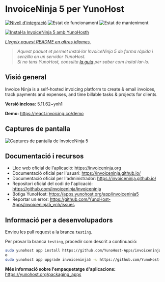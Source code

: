 <!--
N.B.: Aquest README ha estat generat automàticament per <https://github.com/YunoHost/apps/tree/master/tools/readme_generator>
NO s'ha de modificar manualment.
-->

# InvoiceNinja 5 per YunoHost

[![Nivell d'integració](https://apps.yunohost.org/badge/integration/invoiceninja5)](https://ci-apps.yunohost.org/ci/apps/invoiceninja5/)
![Estat de funcionament](https://apps.yunohost.org/badge/state/invoiceninja5)
![Estat de manteniment](https://apps.yunohost.org/badge/maintained/invoiceninja5)

[![Instal·la InvoiceNinja 5 amb YunoHosth](https://install-app.yunohost.org/install-with-yunohost.svg)](https://install-app.yunohost.org/?app=invoiceninja5)

*[Llegeix aquest README en altres idiomes.](./ALL_README.md)*

> *Aquest paquet et permet instal·lar InvoiceNinja 5 de forma ràpida i senzilla en un servidor YunoHost.*  
> *Si no tens YunoHost, consulta [la guia](https://yunohost.org/install) per saber com instal·lar-lo.*

## Visió general

Invoice Ninja is a self-hosted invoicing platform to create & email invoices, track payments and expenses, and time billable tasks & projects for clients.


**Versió inclosa:** 5.11.62~ynh1

**Demo:** <https://react.invoicing.co/demo>

## Captures de pantalla

![Captures de pantalla de InvoiceNinja 5](./doc/screenshots/Create-Invoices-in-Seconds.png)

## Documentació i recursos

- Lloc web oficial de l'aplicació: <https://invoiceninja.org>
- Documentació oficial per l'usuari: <https://invoiceninja.github.io/>
- Documentació oficial per l'administrador: <https://invoiceninja.github.io/>
- Repositori oficial del codi de l'aplicació: <https://github.com/invoiceninja/invoiceninja>
- Botiga YunoHost: <https://apps.yunohost.org/app/invoiceninja5>
- Reportar un error: <https://github.com/YunoHost-Apps/invoiceninja5_ynh/issues>

## Informació per a desenvolupadors

Envieu les pull request a la [branca `testing`](https://github.com/YunoHost-Apps/invoiceninja5_ynh/tree/testing).

Per provar la branca `testing`, procedir com descrit a continuació:

```bash
sudo yunohost app install https://github.com/YunoHost-Apps/invoiceninja5_ynh/tree/testing --debug
o
sudo yunohost app upgrade invoiceninja5 -u https://github.com/YunoHost-Apps/invoiceninja5_ynh/tree/testing --debug
```

**Més informació sobre l'empaquetatge d'aplicacions:** <https://yunohost.org/packaging_apps>
